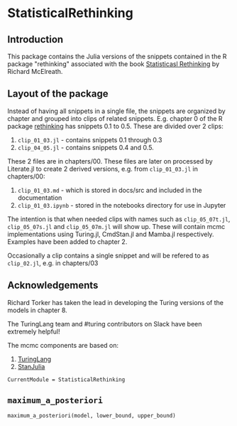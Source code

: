 # StatisticalRethinking

## Introduction

This package contains the Julia versions of the snippets contained in the R package "rethinking" associated with the book [Statisticasl Rethinking](https://xcelab.net/rm/statistical-rethinking/) by Richard McElreath.

## Layout of the package

Instead of having all snippets in a single file, the snippets are organized by chapter and grouped into clips of related snippets. E.g. chapter 0 of the R package [rethinking](https://github.com/rmcelreath/rethinking) has snippets 0.1 to 0.5. These are divided over 2 clips:

1. `clip_01_03.jl` - contains snippets 0.1 through 0.3
2. `clip_04_05.jl` - contains snippets 0.4 and 0.5.

These 2 files are in chapters/00. These files are later on processed by Literate.jl to create 2 derived versions, e.g. from `clip_01_03.jl` in chapters/00:

1. `clip_01_03.md` - which is stored in docs/src and included in the documentation
2. `clip_01_03.ipynb` - stored in the notebooks directory for use in Jupyter

The intention is that when needed clips with names such as `clip_05_07t.jl`, `clip_05_07s.jl` and `clip_05_07m.jl` will show up. These will contain mcmc implementations using Turing.jl, CmdStan.jl and Mamba.jl respectively. Examples have been added to chapter 2.

Occasionally a clip contains a single snippet and will be refered to as `clip_02.jl`, e.g. in chapters/03

## Acknowledgements

Richard Torker has taken the lead in developing the Turing versions of the models in chapter 8.

The TuringLang team and #turing contributors on Slack have been extremely helpful!

The mcmc components are based on:

1. [TuringLang](https://github.com/TuringLang)
2. [StanJulia](https://github.com/StanJulia)



```@meta
CurrentModule = StatisticalRethinking
```

## `maximum_a_posteriori`
```@docs
maximum_a_posteriori(model, lower_bound, upper_bound)
```